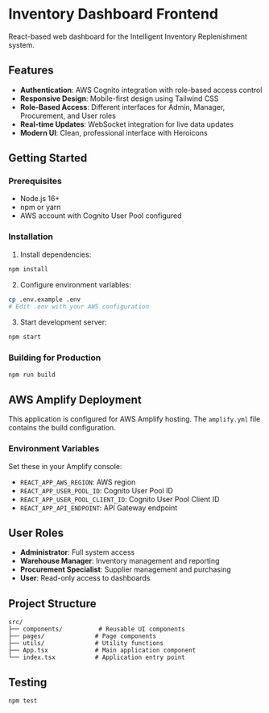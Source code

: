 # Inventory Dashboard Frontend

React-based web dashboard for the Intelligent Inventory Replenishment system.

## Features

- **Authentication**: AWS Cognito integration with role-based access control
- **Responsive Design**: Mobile-first design using Tailwind CSS
- **Role-Based Access**: Different interfaces for Admin, Manager, Procurement, and User roles
- **Real-time Updates**: WebSocket integration for live data updates
- **Modern UI**: Clean, professional interface with Heroicons

## Getting Started

### Prerequisites

- Node.js 16+ 
- npm or yarn
- AWS account with Cognito User Pool configured

### Installation

1. Install dependencies:
```bash
npm install
```

2. Configure environment variables:
```bash
cp .env.example .env
# Edit .env with your AWS configuration
```

3. Start development server:
```bash
npm start
```

### Building for Production

```bash
npm run build
```

## AWS Amplify Deployment

This application is configured for AWS Amplify hosting. The `amplify.yml` file contains the build configuration.

### Environment Variables

Set these in your Amplify console:

- `REACT_APP_AWS_REGION`: AWS region
- `REACT_APP_USER_POOL_ID`: Cognito User Pool ID
- `REACT_APP_USER_POOL_CLIENT_ID`: Cognito User Pool Client ID
- `REACT_APP_API_ENDPOINT`: API Gateway endpoint

## User Roles

- **Administrator**: Full system access
- **Warehouse Manager**: Inventory management and reporting
- **Procurement Specialist**: Supplier management and purchasing
- **User**: Read-only access to dashboards

## Project Structure

```
src/
├── components/          # Reusable UI components
├── pages/              # Page components
├── utils/              # Utility functions
├── App.tsx             # Main application component
└── index.tsx           # Application entry point
```

## Testing

```bash
npm test
```